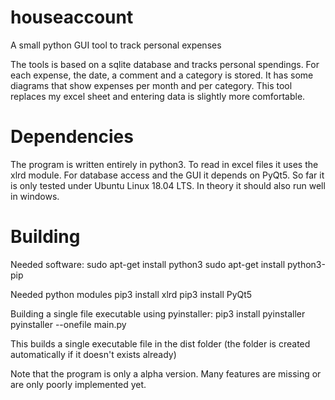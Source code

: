 # houseaccount
A small python GUI tool to track personal expenses

The tools is based on a sqlite database and tracks personal spendings. For each expense, the date, a comment and a category is stored. It has some diagrams that show expenses per month and per category.
This tool replaces my excel sheet and entering data is slightly more comfortable.

# Dependencies
The program is written entirely in python3. To read in excel files it uses the xlrd module. For database access and the GUI it depends on PyQt5. So far it is only tested under Ubuntu Linux 18.04 LTS. In theory it should also run well in windows.

# Building
Needed software:
sudo apt-get install python3
sudo apt-get install python3-pip

Needed python modules
pip3 install xlrd
pip3 install PyQt5

Building a single file executable using pyinstaller:
pip3 install pyinstaller
pyinstaller --onefile main.py

This builds a single executable file in the dist folder (the folder is created automatically if it doesn't exists already)


Note that the program is only a alpha version. Many features are missing or are only poorly implemented yet.
